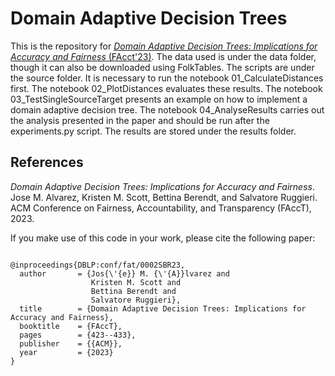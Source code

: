 # Domain Adaptive Decision Trees

This is the repository for [*Domain Adaptive Decision Trees: Implications for Accuracy and Fairness* (FAcct'23)](https://dl.acm.org/doi/abs/10.1145/3593013.3594008). The data used is under the data folder, though it can also be downloaded using FolkTables. The scripts are under the source folder. It is necessary to run the notebook 01_CalculateDistances first. The notebook 02_PlotDistances evaluates these results. The notebook 03_TestSingleSourceTarget presents an example on how to implement a domain adaptive decision tree. The notebook 04_AnalyseResults carries out the analysis presented in the paper and should be run after the experiments.py script. The results are stored under the results folder.

## References

*Domain Adaptive Decision Trees: Implications for Accuracy and Fairness*. Jose M. Alvarez, Kristen M. Scott, Bettina Berendt, and Salvatore Ruggieri. ACM Conference on Fairness, Accountability, and Transparency (FAccT), 2023.

If you make use of this code in your work, please cite the following paper:

<pre><code>
@inproceedings{DBLP:conf/fat/0002SBR23,
  author       = {Jos{\'{e}} M. {\'{A}}lvarez and
                  Kristen M. Scott and
                  Bettina Berendt and
                  Salvatore Ruggieri},
  title        = {Domain Adaptive Decision Trees: Implications for Accuracy and Fairness},
  booktitle    = {FAccT},
  pages        = {423--433},
  publisher    = {{ACM}},
  year         = {2023}
}
</code></pre>
